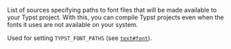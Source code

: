 <!-- markdownlint-disable-file first-line-h1 -->

List of sources specifying paths to font files that will be made available to
your Typst project. With this, you can compile Typst projects even when the
fonts it uses are not available on your system.

Used for setting `TYPST_FONT_PATHS` (see [`text#font`][typst-text--font]).

[typst-text--font]: https://typst.app/docs/reference/text/text/#parameters-font
